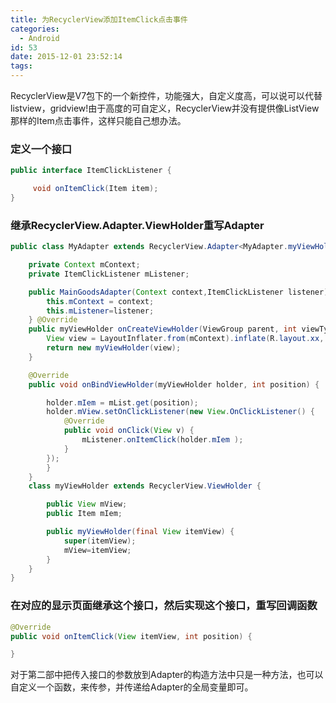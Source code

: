 ```yaml
---
title: 为RecyclerView添加ItemClick点击事件
categories:
  - Android
id: 53
date: 2015-12-01 23:52:14
tags:
---
```


RecyclerView是V7包下的一个新控件，功能强大，自定义度高，可以说可以代替listview，gridview!由于高度的可自定义，RecyclerView并没有提供像ListView那样的Item点击事件，这样只能自己想办法。

### 定义一个接口

```java
public interface ItemClickListener {

     void onItemClick(Item item);
}
```
### 继承RecyclerView.Adapter.ViewHolder重写Adapter

```java
public class MyAdapter extends RecyclerView.Adapter<MyAdapter.myViewHolder> {

    private Context mContext;
    private ItemClickListener mListener;

    public MainGoodsAdapter(Context context,ItemClickListener listener) {
        this.mContext = context;
        this.mListener=listener;
    } @Override
    public myViewHolder onCreateViewHolder(ViewGroup parent, int viewType) {
        View view = LayoutInflater.from(mContext).inflate(R.layout.xx, parent, false);
        return new myViewHolder(view);
    }

    @Override
    public void onBindViewHolder(myViewHolder holder, int position) {

        holder.mIem = mList.get(position);
        holder.mView.setOnClickListener(new View.OnClickListener() {
            @Override
            public void onClick(View v) {
                mListener.onItemClick(holder.mIem );
            }
        });
        }
    }
    class myViewHolder extends RecyclerView.ViewHolder {

        public View mView;
        public Item mIem;

        public myViewHolder(final View itemView) {
            super(itemView);
            mView=itemView;
        }
    }
}
```
### 在对应的显示页面继承这个接口，然后实现这个接口，重写回调函数

```java
@Override
public void onItemClick(View itemView, int position) {

}
```
对于第二部中把传入接口的参数放到Adapter的构造方法中只是一种方法，也可以自定义一个函数，来传参，并传递给Adapter的全局变量即可。


